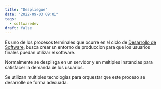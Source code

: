 ```yaml
---
title: "Despliegue"
date: "2022-09-03 09:01"
tags: 
  - softwaredev
draft: false
---
```

Es uno de los procesos terminales que ocurre en el ciclo de [Desarrollo de Software](notes/Desarrollo%20de%20Software.md), busca crear un entorno de produccion para que los usuarios finales puedan utilizar el software.

Normalmente se despliega en un servidor y en multiples instancias para satisfacer la demanda de los usuarios.

Se utilizan multiples tecnologias para orquestar que este proceso se desarrolle de forma adecuada.
